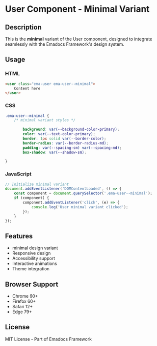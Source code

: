 # User Component - Minimal Variant

## Description
This is the **minimal** variant of the User component, designed to integrate seamlessly with the Emadocs Framework's design system.

## Usage

### HTML
```html
<user class="ema-user ema-user--minimal">
    Content here
</user>
```

### CSS
```css
.ema-user--minimal {
    /* minimal variant styles */
    
        background: var(--background-color-primary);
        color: var(--text-color-primary);
        border: 1px solid var(--border-color);
        border-radius: var(--border-radius-md);
        padding: var(--spacing-sm) var(--spacing-md);
        box-shadow: var(--shadow-sm);
    
}
```

### JavaScript
```javascript
// Initialize minimal variant
document.addEventListener('DOMContentLoaded', () => {
    const component = document.querySelector('.ema-user--minimal');
    if (component) {
        component.addEventListener('click', (e) => {
            console.log('User minimal variant clicked');
        });
    }
});
```

## Features
- minimal design variant
- Responsive design
- Accessibility support
- Interactive animations
- Theme integration

## Browser Support
- Chrome 60+
- Firefox 60+
- Safari 12+
- Edge 79+

## License
MIT License - Part of Emadocs Framework
